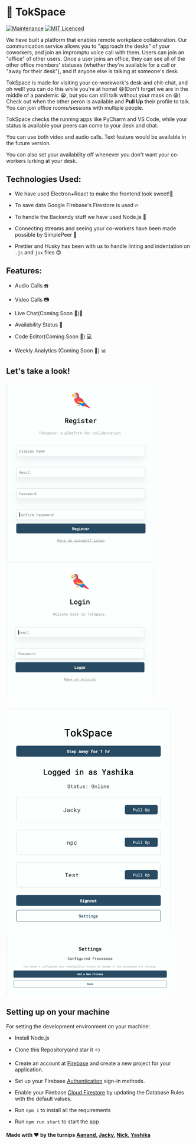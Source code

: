 # 🦜 TokSpace

[![Maintenance](https://img.shields.io/badge/Maintained%3F-yes-green.svg)](https://github.com/tokspace/tok-app/commits/master)
[![MIT Licenced](https://img.shields.io/badge/License-MIT-blue.svg)](https://github.com/tokspace/tok-app/blob/master/LICENSE)

We have built a platform that enables remote workplace collaboration. Our communication service allows you to "approach the desks" of your coworkers, and join an impromptu voice call with them. Users can join an "office" of other users. Once a user joins an office, they can see all of the other office members' statuses (whether they're available for a call or "away for their desk"), and if anyone else is talking at someone's desk.


TokSpace is made for visiting your co-workwork's desk and chit-chat, and oh well! you can do this while you're at home! :smile:(Don't forget we are in the middle of a pandemic :sob:, but you can still talk without your mask on :grin:)
Check out when the other peron is available and **Pull Up** their profile to talk. You can join office rooms/sessions with multiple people. 

TokSpace checks the running apps like PyCharm and VS Code, while your status is available your peers can come to your desk and chat.

You can use both video and audio calls. Text feature would be available in the future version. 

You can also set your availability off whenever you don't want your co-workers lurking at your desk.


## Technologies Used:

- We have used Electron+React to make the frontend look sweet!:candy:

- To save data Google Firebase's Firestore is used :fire:

- To handle the Backendy stuff we have used Node.js :green_apple:

- Connecting streams and seeing your co-workers have been made possible by SimplePeer :tada:

- Prettier and Husky has been with us to handle linting and indentation on `.js` and `jsx` files :heart_eyes:

## Features:

- Audio Calls :phone:
- Video Calls :camera: 
- Live Chat(Coming Soon :running:):speech_balloon:
- Availability Status :green_heart:
- Code Editor(Coming Soon :running:) :computer:
 
- Weekly Analytics (Coming Soon :running:) :bar_chart:

## Let's take a look!

<img src="https://github.com/tokspace/tok-app/blob/master/public/screenshots/sign-up.png" width="400"/> <img src="https://github.com/tokspace/tok-app/blob/master/public/screenshots/login.png" width="400"/>

<img src="https://github.com/tokspace/tok-app/blob/master/public/screenshots/office-view.png" width="450"/> 
<img src="https://github.com/tokspace/tok-app/blob/master/public/screenshots/settings.png" width="450"/> 

## Setting up on your machine

For setting the development environment on your machine:

- Install Node.js

- Clone this Repository(and star it :star:)

- Create an account at [Firebase](https://firebase.google.com) and create a new project for your application.

- Set up your Firebase [Authentication](https://firebase.google.com/docs/auth) sign-in methods.

- Enable your Firebase [Cloud Firestore](https://firebase.google.com/docs/firestore) by updating the Database Rules with the default values.

- Run `npm i` to install all the requirements

- Run `npm run start` to start the app


#### Made with :heart: by the turnips [Aanand](https://github.com/akainth015), [Jacky](https://github.com/jackyzha0), [Nick](https://github.com/nchaloult), [Yashika](https://github.com/yashika51)


